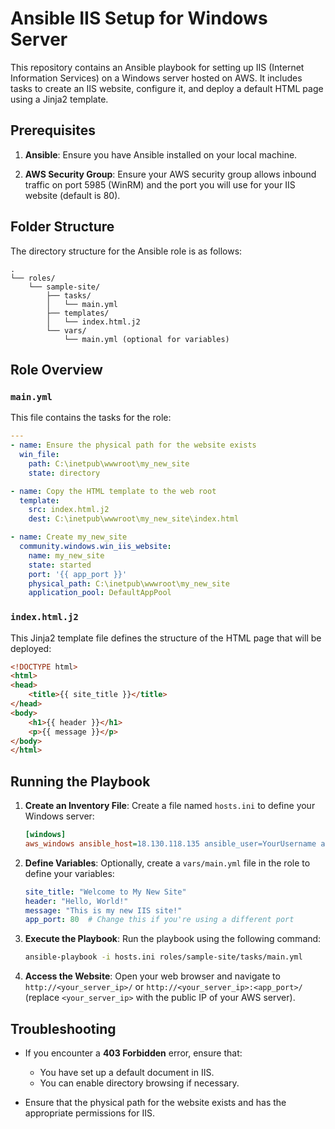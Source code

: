 # Ansible IIS Setup for Windows Server

This repository contains an Ansible playbook for setting up IIS (Internet Information Services) on a Windows server hosted on AWS. It includes tasks to create an IIS website, configure it, and deploy a default HTML page using a Jinja2 template.

## Prerequisites

1. **Ansible**: Ensure you have Ansible installed on your local machine.


2. **AWS Security Group**: Ensure your AWS security group allows inbound traffic on port 5985 (WinRM) and the port you will use for your IIS website (default is 80).

## Folder Structure

The directory structure for the Ansible role is as follows:

```
.
└── roles/
    └── sample-site/
        ├── tasks/
        │   └── main.yml
        ├── templates/
        │   └── index.html.j2
        └── vars/
            └── main.yml (optional for variables)
```

## Role Overview

### `main.yml`

This file contains the tasks for the role:

```yaml
---
- name: Ensure the physical path for the website exists
  win_file:
    path: C:\inetpub\wwwroot\my_new_site
    state: directory

- name: Copy the HTML template to the web root
  template:
    src: index.html.j2
    dest: C:\inetpub\wwwroot\my_new_site\index.html

- name: Create my_new_site
  community.windows.win_iis_website:
    name: my_new_site
    state: started
    port: '{{ app_port }}'
    physical_path: C:\inetpub\wwwroot\my_new_site
    application_pool: DefaultAppPool
```

### `index.html.j2`

This Jinja2 template file defines the structure of the HTML page that will be deployed:

```html
<!DOCTYPE html>
<html>
<head>
    <title>{{ site_title }}</title>
</head>
<body>
    <h1>{{ header }}</h1>
    <p>{{ message }}</p>
</body>
</html>
```

## Running the Playbook

1. **Create an Inventory File**: Create a file named `hosts.ini` to define your Windows server:

   ```ini
   [windows]
   aws_windows ansible_host=18.130.118.135 ansible_user=YourUsername ansible_password=YourPassword ansible_connection=winrm ansible_winrm_server_cert_validation=ignore
   ```

2. **Define Variables**: Optionally, create a `vars/main.yml` file in the role to define your variables:

   ```yaml
   site_title: "Welcome to My New Site"
   header: "Hello, World!"
   message: "This is my new IIS site!"
   app_port: 80  # Change this if you're using a different port
   ```

3. **Execute the Playbook**: Run the playbook using the following command:

   ```bash
   ansible-playbook -i hosts.ini roles/sample-site/tasks/main.yml
   ```

4. **Access the Website**: Open your web browser and navigate to `http://<your_server_ip>/` or `http://<your_server_ip>:<app_port>/` (replace `<your_server_ip>` with the public IP of your AWS server).

## Troubleshooting

- If you encounter a **403 Forbidden** error, ensure that:
  - You have set up a default document in IIS.
  - You can enable directory browsing if necessary.
  
- Ensure that the physical path for the website exists and has the appropriate permissions for IIS.
